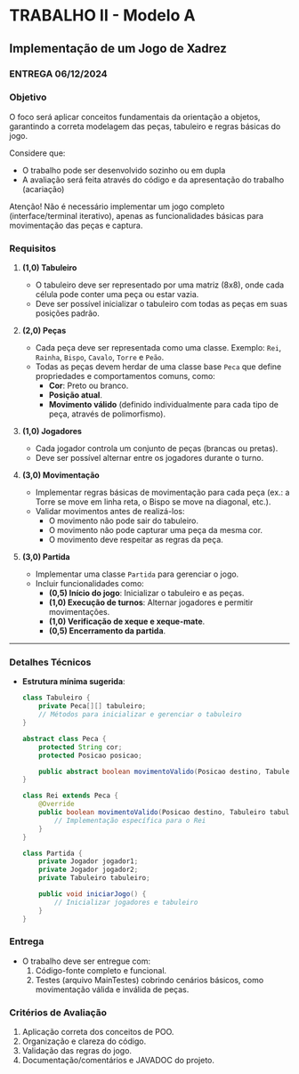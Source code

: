 # TRABALHO II - Modelo A

## **Implementação de um Jogo de Xadrez**

### ENTREGA 06/12/2024

### **Objetivo**
O foco será aplicar conceitos fundamentais da orientação a objetos, garantindo a correta modelagem das peças, tabuleiro e regras básicas do jogo.

Considere que:
- O trabalho pode ser desenvolvido sozinho ou em dupla
- A avaliação será feita através do código e da apresentação do trabalho (acariação)

Atenção! Não é necessário implementar um jogo completo (interface/terminal iterativo), apenas as funcionalidades básicas para movimentação das peças e captura.


### **Requisitos**
1. **(1,0) Tabuleiro**  
   - O tabuleiro deve ser representado por uma matriz (8x8), onde cada célula pode conter uma peça ou estar vazia.
   - Deve ser possível inicializar o tabuleiro com todas as peças em suas posições padrão.

2. **(2,0) Peças**  
   - Cada peça deve ser representada como uma classe. Exemplo: `Rei`, `Rainha`, `Bispo`, `Cavalo`, `Torre` e `Peão`.
   - Todas as peças devem herdar de uma classe base `Peca` que define propriedades e comportamentos comuns, como:
     - **Cor**: Preto ou branco.
     - **Posição atual**.
     - **Movimento válido** (definido individualmente para cada tipo de peça, através de polimorfismo).

3. **(1,0) Jogadores**  
   - Cada jogador controla um conjunto de peças (brancas ou pretas).
   - Deve ser possível alternar entre os jogadores durante o turno.

4. **(3,0) Movimentação**  
   - Implementar regras básicas de movimentação para cada peça (ex.: a Torre se move em linha reta, o Bispo se move na diagonal, etc.).
   - Validar movimentos antes de realizá-los:
     - O movimento não pode sair do tabuleiro.
     - O movimento não pode capturar uma peça da mesma cor.
     - O movimento deve respeitar as regras da peça.

5. **(3,0) Partida**  
   - Implementar uma classe `Partida` para gerenciar o jogo.
   - Incluir funcionalidades como:
     - **(0,5) Início do jogo**: Inicializar o tabuleiro e as peças.
     - **(1,0) Execução de turnos**: Alternar jogadores e permitir movimentações.
     - **(1,0) Verificação de xeque e xeque-mate**. 
     - **(0,5) Encerramento da partida**.

---

### **Detalhes Técnicos**
- **Estrutura mínima sugerida**:
  ```java
  class Tabuleiro {
      private Peca[][] tabuleiro;
      // Métodos para inicializar e gerenciar o tabuleiro
  }

  abstract class Peca {
      protected String cor;
      protected Posicao posicao;

      public abstract boolean movimentoValido(Posicao destino, Tabuleiro tabuleiro);
  }

  class Rei extends Peca {
      @Override
      public boolean movimentoValido(Posicao destino, Tabuleiro tabuleiro) {
          // Implementação específica para o Rei
      }
  }

  class Partida {
      private Jogador jogador1;
      private Jogador jogador2;
      private Tabuleiro tabuleiro;

      public void iniciarJogo() {
          // Inicializar jogadores e tabuleiro
      }
  }
  ```

### **Entrega**
- O trabalho deve ser entregue com:
  1. Código-fonte completo e funcional.
  2. Testes (arquivo MainTestes) cobrindo cenários básicos, como movimentação válida e inválida de peças. 


### **Critérios de Avaliação**
1. Aplicação correta dos conceitos de POO.
2. Organização e clareza do código.
3. Validação das regras do jogo.
5. Documentação/comentários e JAVADOC do projeto.

